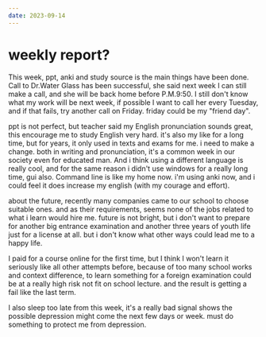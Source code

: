 ```yaml
---
date: 2023-09-14
---
```


# weekly report?

This week, ppt, anki and study source is the main things have been done. Call to Dr.Water Glass has been successful, she said next week I can still make a call, and she will be back home before P.M.9:50. I still don't know what my work will be next week, if possible I want to call her every Tuesday, and if that fails, try another call on Friday. friday could be my "friend day".

ppt is not perfect, but teacher said my English pronunciation sounds great, this encourage me to study English very hard. it's also my like for a long time, but for years, it only used in texts and exams for me. i need to make a change. both in writing and pronunciation, it's a common week in our society even for educated man. And i think using a different language is really cool, and for the same reason i didn't use windows for a really long time, gui also. Command line is like my home now. i'm using anki now, and i could feel it does increase my english (with my courage and effort).

about the future, recently many companies came to our school to choose suitable ones. and as their requirements, seems none of the jobs related to what i learn would hire me. future is not bright, but i don't want to prepare for another big entrance examination and another three years of youth life just for a license at all. but i don't know what other ways could lead me to a happy life.

I paid for a course online for the first time, but I think I won't learn it seriously like all other attempts before, because of too many school works and context difference, to learn something for a foreign examination could be at a really high risk not fit on school lecture. and the result is getting a fail like the last term.

I also sleep too late from this week, it's a really bad signal shows the possible depression might come the next few days or week. must do something to protect me from depression.
